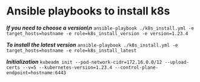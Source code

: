 # Ansible playbooks to install k8s

***If you need to choose a version\n***
`ansible-playbook ./k8s_install.yml -e target_hosts=hostname -e role=k8s_install_version -e version=1.23.4`

***To install the latest version***
`ansible-playbook ./k8s_install.yml -e target_hosts=hostname -e role=k8s_install_latest`

***Initialization***
`kubeadm init --pod-network-cidr=172.16.0.0/12 --upload-certs --v=5 --kubernetes-version=1.23.4 --control-plane-endpoint=hostname:6443`

